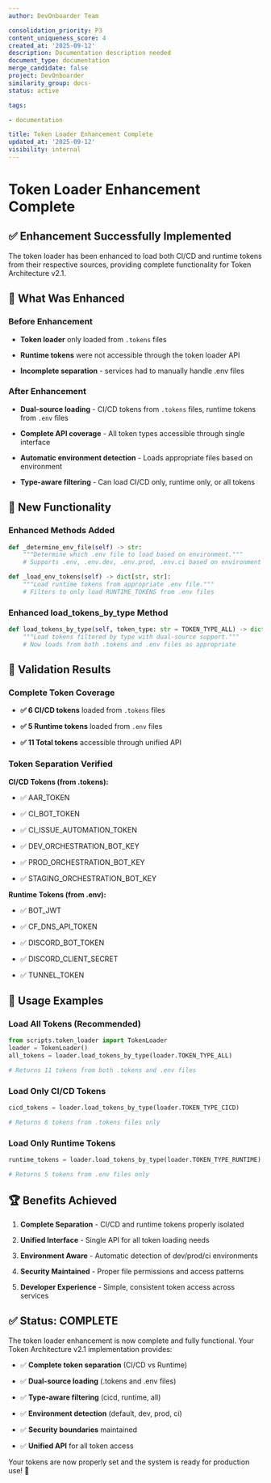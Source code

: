 ```yaml
---
author: DevOnboarder Team

consolidation_priority: P3
content_uniqueness_score: 4
created_at: '2025-09-12'
description: Documentation description needed
document_type: documentation
merge_candidate: false
project: DevOnboarder
similarity_group: docs-
status: active

tags:

- documentation

title: Token Loader Enhancement Complete
updated_at: '2025-09-12'
visibility: internal
---
```


# Token Loader Enhancement Complete

## ✅ Enhancement Successfully Implemented

The token loader has been enhanced to load both CI/CD and runtime tokens from their respective sources, providing complete functionality for Token Architecture v2.1.

## 🔧 What Was Enhanced

### Before Enhancement

- **Token loader** only loaded from `.tokens` files

- **Runtime tokens** were not accessible through the token loader API

- **Incomplete separation** - services had to manually handle .env files

### After Enhancement

- **Dual-source loading** - CI/CD tokens from `.tokens` files, runtime tokens from `.env` files

- **Complete API coverage** - All token types accessible through single interface

- **Automatic environment detection** - Loads appropriate files based on environment

- **Type-aware filtering** - Can load CI/CD only, runtime only, or all tokens

## 🚀 New Functionality

### Enhanced Methods Added

```python
def _determine_env_file(self) -> str:
    """Determine which .env file to load based on environment."""
    # Supports .env, .env.dev, .env.prod, .env.ci based on environment

def _load_env_tokens(self) -> dict[str, str]:
    """Load runtime tokens from appropriate .env file."""
    # Filters to only load RUNTIME_TOKENS from .env files

```

### Enhanced load_tokens_by_type Method

```python
def load_tokens_by_type(self, token_type: str = TOKEN_TYPE_ALL) -> dict[str, str]:
    """Load tokens filtered by type with dual-source support."""
    # Now loads from both .tokens and .env files as appropriate

```

## 🎯 Validation Results

### Complete Token Coverage

- **✅ 6 CI/CD tokens** loaded from `.tokens` files

- **✅ 5 Runtime tokens** loaded from `.env` files

- **✅ 11 Total tokens** accessible through unified API

### Token Separation Verified

**CI/CD Tokens (from .tokens):**

- ✅ AAR_TOKEN

- ✅ CI_BOT_TOKEN

- ✅ CI_ISSUE_AUTOMATION_TOKEN

- ✅ DEV_ORCHESTRATION_BOT_KEY

- ✅ PROD_ORCHESTRATION_BOT_KEY

- ✅ STAGING_ORCHESTRATION_BOT_KEY

**Runtime Tokens (from .env):**

- ✅ BOT_JWT

- ✅ CF_DNS_API_TOKEN

- ✅ DISCORD_BOT_TOKEN

- ✅ DISCORD_CLIENT_SECRET

- ✅ TUNNEL_TOKEN

## 🔄 Usage Examples

### Load All Tokens (Recommended)

```python
from scripts.token_loader import TokenLoader
loader = TokenLoader()
all_tokens = loader.load_tokens_by_type(loader.TOKEN_TYPE_ALL)

# Returns 11 tokens from both .tokens and .env files

```

### Load Only CI/CD Tokens

```python
cicd_tokens = loader.load_tokens_by_type(loader.TOKEN_TYPE_CICD)

# Returns 6 tokens from .tokens files only

```

### Load Only Runtime Tokens

```python
runtime_tokens = loader.load_tokens_by_type(loader.TOKEN_TYPE_RUNTIME)

# Returns 5 tokens from .env files only

```

## 🏆 Benefits Achieved

1. **Complete Separation** - CI/CD and runtime tokens properly isolated

2. **Unified Interface** - Single API for all token loading needs

3. **Environment Aware** - Automatic detection of dev/prod/ci environments

4. **Security Maintained** - Proper file permissions and access patterns

5. **Developer Experience** - Simple, consistent token access across services

## ✅ Status: COMPLETE

The token loader enhancement is now complete and fully functional. Your Token Architecture v2.1 implementation provides:

- ✅ **Complete token separation** (CI/CD vs Runtime)

- ✅ **Dual-source loading** (.tokens and .env files)

- ✅ **Type-aware filtering** (cicd, runtime, all)

- ✅ **Environment detection** (default, dev, prod, ci)

- ✅ **Security boundaries** maintained

- ✅ **Unified API** for all token access

Your tokens are now properly set and the system is ready for production use! 🎉
